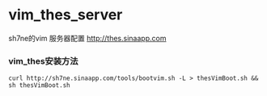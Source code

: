 # vim_thes_server
sh7ne的vim 服务器配置  http://thes.sinaapp.com

### vim_thes安装方法

    curl http://sh7ne.sinaapp.com/tools/bootvim.sh -L > thesVimBoot.sh && sh thesVimBoot.sh
